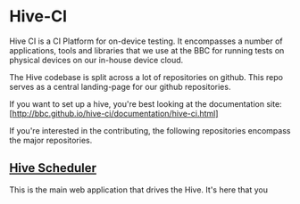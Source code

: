 # Hive-CI

Hive CI is a CI Platform for on-device testing. It encompasses a number of
applications, tools and libraries that we use at the BBC for running tests on
physical devices on our in-house device cloud.

The Hive codebase is split across a lot of repositories on github. This repo
serves as a central landing-page for our github repositories.

If you want to set up a hive, you're best looking at the documentation site:
[http://bbc.github.io/hive-ci/documentation/hive-ci.html]

If you're interested in the contributing, the following repositories encompass
the major repositories.

## [Hive Scheduler](https://github.com/bbc/hive-scheduler)

This is the main web application that drives the Hive. It's here that you
